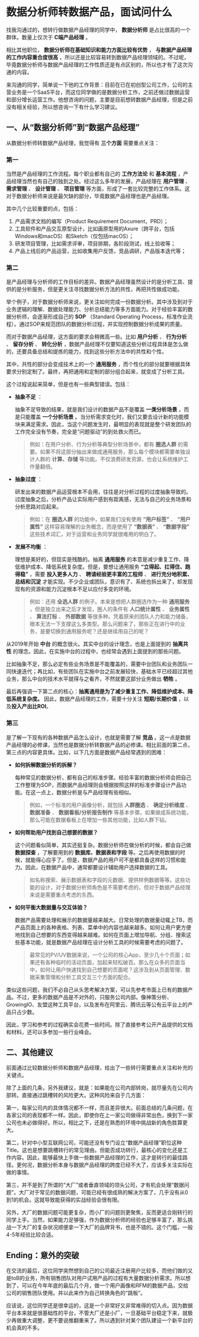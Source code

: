 # 数据分析师转数据产品，面试问什么

找我沟通过的，想转行做数据产品经理的同学中， **数据分析师** 是占比很高的一个群体。数量上仅次于 **C端产品经理** 。

相比其他职位， **数据分析师在基础知识和能力方面比较有优势** ， **与数据产品经理的工作内容重合度很高** ，所以还是比较容易转到数据产品经理领域的。不过呢，毕竟数据分析师与数据产品经理的工作性质还是有点区别的，所以也才有了这次沟通的内容。

来沟通的同学，简单说一下他的工作背景：目前在已在初创型公司工作，公司的主营业务是一个SaaS平台，而这位同学做的是数据分析工作，之前还做过数据运营和部分增长运营工作。他想咨询的问题，主要是目前想转数据产品经理，但是之前没有相关经验，所以想咨询一下有什么学习建议。

## 一、从“数据分析师”到“数据产品经理”

从数据分析师转数据产品经理，我觉得有 **三个方面** 需要重点关注：

### 第一

当然是产品经理的工作流程。每个职业都有自己的 **工作方法论** 和 **基本流程** ，产品经理当然也有自己的独到之处。经过这么多年的发展，产品经理在 **用户管理** 、 **需求管理** 、 **设计管理** 、 **项目管理** 等方面，形成了一套比较完整的工作体系。这对于数据分析师来说是最欠缺的部分，毕竟数据产品经理也是产品经理。

其中几个比较重要的点，包括：

1. 产品需求文档的编写（Product Requirement Document，PRD）；
2. 工具软件和产品交互原型设计，比如画原型用的Axure（跨平台，包括Windows和macOS）和Sketch（仅包括macOS）；
3. 研发项目管理，比如需求评审，项目排期，各阶段测试，线上验收等；
4. 产品上线后的产品运营，比如收集用户反馈，竞品调研，产品版本迭代等；

### 第二

是产品经理与分析师的工作目标的差异。数据产品经理虽然设计的是分析工具、提供的是分析服务，但是更关注寻找数据分析方法的共性，再把共性做成功能。

举个例子，对于数据分析师来说，更关注如何完成一份数据分析。其中涉及到对于业务逻辑的理解、数据处理能力、分析总结能力等多方面能力。对于经验丰富的数据分析师，会逐渐形成自己的 **SOP** （Standard Operating Process，标准作业流程）。通过SOP来规范团队的数据分析过程，并实现控制数据分析成果的质量。

而对于数据产品经理，这方面的要求会稍微高一些。比如 **用户分析** 、 **行为分析** 、 **留存分析** 、 **转化分析** ，数据产品经理不仅要知道这些分析过程具体是怎么做的，还要具备总结和提炼的能力，找到这些分析方法中的共性和个性。

其中，共性的部分会变成技术上的一个 **通用服务** ，而个性化的部分就要根据具体要求分别定制了。最终，再把通用和定制的部分组合起来，就变成了分析工具。

这个过程说起来简单，但是也有一些典型错误。包括：

- **抽象不足** ：
  
  抽象不足导致的结果，就是我们设计的数据产品不是覆盖 **一类分析场景** ，而是只能覆盖 **一个分析场景** 。当分析需求变化时，我们又要去设计新的功能模块来满足需求。因此，当这个问题发生时，最明显的表现就是整个研发团队的工作完全没有节奏，完全是“问题驱动”的到处救火而已。

  > 例如：在用户分析、行为分析等典型分析场景中，都有 **圈选人群** 的需要。如果不将这部分抽出来做成通用服务，那么每个模块都需要单独设计人群的 **计算、存储** 等功能。不仅浪费研发资源，也会让系统维护工作量翻倍。

- **抽象过度** ：
  
  研发出来的数据产品运营根本不会用，往往是对分析过程的过度抽象导致的。过度抽象之后，分析产品让实际用户感到有距离感，无法与自己的业务场景和分析思路对应起来。

  > 例如：在 **圈选人群** 的功能中，如果我们没有使用 **“用户标签”** 、 **“用户属性”** 这样容易理解的业务概念，而是使用了 **“数据表”** 、 **“数据字段”** 这些技术词汇，对于运营和业务同学就很难用的明白了。

- **发展不均衡** ：
  
  理想是美好的，但现实是残酷的。抽离 **通用服务** 的本意是减少重复工作、降低维护成本、降低系统复杂度。但是，要想让通用服务 **“立得起、扛得住、跑得稳”** ，需要 **投入更多人力** 、 **聘请经验更丰富的工程师** 、 **进行充分地积累、总结和沉淀** 才能实现。不少企业或团队，意识有了、系统也拆出来了，却发现现有的资源和能力沉淀根本不足以应付多变的环境。

  > 例如：还用 **全选人群** 的例子。本来是想把人群圈选作为一种 **通用服务** ，但是独立出来之后才发现，圈人的条件有 **人口统计属性** 、 **业务属性** 、 **算法打标** 、 **外部数据** 等很多种。凭着原来的团队人力和能力储备，根本无法一下支撑这么多类型。那么问题来了，那些正在进行中的业务，是要切换到通用服务呢？还是继续用自己的呢？

从2019年开始 **中台** 的概念很火。其实中台的设计理念，也是上面提到的 **抽离共性** 的理念。因此，在实施中台的过程中，也经常会遇到上面提到的那些问题。

比如抽象不足，那么必定有些业务场景是不能覆盖的，需要中台团队和业务团队一同快速迭代；再比如，有些团队在实施中台之前发展较快，基础水平已经超过其他业务，那么中台的技术水平就得与之看齐，不然就要这部分业务做出 **牺牲** 。

最后再强调一下第二点的核心：**抽离通用是为了减少重复工作、降低维护成本、降低系统复杂度。** 因此，数据产品经理的工作，需要十分关注 **短期/长期价值** ，以及**投入产出比ROI**。

### 第三

是了解一下现有的各种数据产品怎么设计，也就是需要了解 **竞品** 。这一点是数据产品经理的必修课，当然也是数据分析转数据产品的必修课。相比前面的第二点，第三点的内容更具体。比如，以下几方面是数据产品经常遇到的困难：

- **如何拆解数据分析的拆解？**
  
  每种常见的数据分析，都有自己的标准步骤。经验丰富的数据分析师会把自己工作整理为SOP，而数据产品经理则会根据按照这样的标准步骤设计产品功能。在这一点上，数据分析是与产品经理有些相似。

  > 例如，一个标准的用户画像分析，就包括 **人群圈选** 、 **确定分析维度** 、 **数据准备** 、 **数据看板/分析报告制作** 等基本步骤。如果做成系统功能，那么可能在数据看板上在增加一些其他功能，比如人群下钻。

- **如何帮助用户找到自己想要的数据？**
  
  这个问题看似简单，其实还挺复杂。数据分析师在做分析的时候，都会自己做 **数据探查** ，了解要用到的 **数据库、数据表和字段** 等。之后再使用数据的时候，就能得心应手了。但是，数据产品的用户可不是都具备这样的习惯和能力。因此，在数据产品中，通常都要设计辅助用户选择数据的工具。
  
  > 如名称搜索、展示数据表和字段的元数据、提供样例数据等等。这些功能的设计，对于数据分析师角色是不需要考虑的，但对于数据产品经理来说是需要重点考虑的东西。

- **如何平衡大数据量与交互体验？**
  
  数据产品需要处理和展示的数据量越来越大。日常处理的数据量动辄上TB，而产品页面上的各种表格、列表、菜单中的内容也越来越多。如何让用户更方便地找到自己想要的东西变得越来越难。如何在页面上增加导航、分组、搜索这些基本功能，就是数据产品经理在设计分析工具的时候需要考虑的问题了。
  
  > 最常见的PV/UV数据来说，一个公司的核心App，至少几十个页面；如果还有各种临时的活动页面，加起来轻松破百。那么在众多的页面当中，如何让用户快速找到自己想要的页面呢？这涉及到从页面管理、数据采集管理和分析工具交互三个方面的配合。

类似这些问题，我们不必自己从头思考解决方案，可以先参考市面上已有的数据产品。不过，更多的数据产品是不对外的，只服务公司内部。像神策分析、GrowingIO、友盟这种工具平台，以及发布在阿里云、腾讯云等公有云平台上的产品只占少数。

因此，学习和参考的过程确实会花费一些时间。除了直接参考公开产品提供的文档和材料，还可以多参加一些行业峰会。

## 二、其他建议

前面通过比较数据分析师和数据产品经理，给出了一些转行需要重点关注和补充的关键点。

除了上面的几条，另外我建议，就是：如果能在公司内部转岗，就尽量先在公司内部转。直接通过跳槽转的风险更大。这种风险来自于几方面：

第一，每家公司内的具体情况都不一样，而且差异很大。前面总结的几条问题，在各家公司的表现都不一样。因此，即使你在上一家公司做得非常出色，换到下一家公司也未必做得好。所以，相比之下，还是在熟悉的环境中挑战新的角色胜算更大。

第二，针对中小型互联网公司，可能还没有专门设立“数据产品经理”职位这种Title。这也是想要跳槽转行的常见理由。但能否成功转行，最核心的变化还是工作内容。因此，能够最快上手做一些数据产品经理的工作，这才是转行的最佳路径。更何况，数据分析本身与数据产品经理的跨度已经不大了，应该多关注实际在做的事情。

第三，并不是到了所谓的“大厂”或者垂直领域的领头公司，才有机会处理“数据问题”。大厂对于常见的数据问题，可能已经有很成熟的解决方案了，几乎没有从0到1的机会。这就导致能获得的实战经验会很有限。

另外，大厂的数据问题可能更复杂，而小厂的问题则更聚焦，反而更适合刚转行的同学上手。当然，如果能力足够强，作为数据分析师的经验也足够丰富了，那么挑战一下大厂的复杂状况顺便拿一下大厂的品牌背书，也是不错的。这个门槛，一般4-5年经验比较合适。

## Ending：意外的突破

在交流的最后，这位同学突然想到自己的公司最近注册用户比较多，而他们做的又是toB的业务，所有销售团队对用户试用产品的过程有大量数据分析需求。所以想到了，可以在今年年底的最后几个月，做一个用户画像和RFM的数据产品，交给公司的销售团队使用。并以此来作为自己转换角色的“跳板”。

应该说，这位同学还是很幸运的，这是一个非常好又非常难得的切入点。因为数据平台本来就是很基础性的平台，不管大厂还是小厂，一旦基础平台稳定下来，就极少再做重大调整，更不要说推翻重来了。所以遇到针对某个团队建设一个新平台的机会真的不多。
